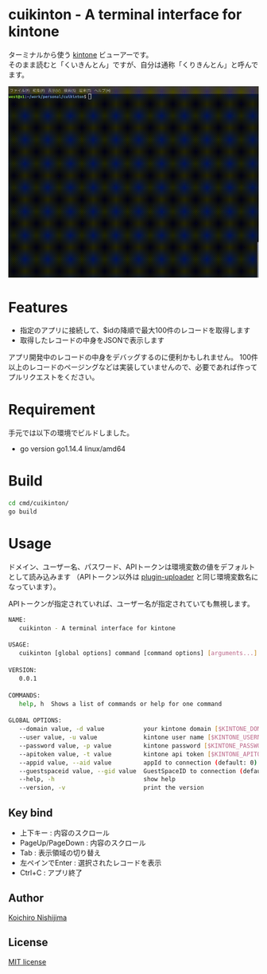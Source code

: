 # cuikinton - A terminal interface for kintone

ターミナルから使う [kintone](https://kintone.cybozu.co.jp/) ビューアーです。  
そのまま読むと「くいきんとん」ですが、自分は通称「くりきんとん」と呼んでます。

![](docs/terminal.gif)

# Features

* 指定のアプリに接続して、$idの降順で最大100件のレコードを取得します
* 取得したレコードの中身をJSONで表示します

アプリ開発中のレコードの中身をデバッグするのに便利かもしれません。
100件以上のレコードのページングなどは実装していませんので、必要であれば作ってプルリクエストをください。

# Requirement

手元では以下の環境でビルドしました。

* go version go1.14.4 linux/amd64

# Build

```bash
cd cmd/cuikinton/
go build
```

# Usage

ドメイン、ユーザー名、パスワード、APIトークンは環境変数の値をデフォルトとして読み込みます
（APIトークン以外は [plugin-uploader](https://developer.cybozu.io/hc/ja/articles/360000947326) と同じ環境変数名になっています）。

APIトークンが指定されていれば、ユーザー名が指定されていても無視します。

```bash
NAME:
   cuikinton - A terminal interface for kintone

USAGE:
   cuikinton [global options] command [command options] [arguments...]

VERSION:
   0.0.1

COMMANDS:
   help, h  Shows a list of commands or help for one command

GLOBAL OPTIONS:
   --domain value, -d value           your kintone domain [$KINTONE_DOMAIN]
   --user value, -u value             kintone user name [$KINTONE_USERNAME]
   --password value, -p value         kintone password [$KINTONE_PASSWORD]
   --apitoken value, -t value         kintone api token [$KINTONE_APITOKEN]
   --appid value, --aid value         appId to connection (default: 0)
   --guestspaceid value, --gid value  GuestSpaceID to connection (default: 0)
   --help, -h                         show help
   --version, -v                      print the version
```

## Key bind

* 上下キー : 内容のスクロール
* PageUp/PageDown : 内容のスクロール
* Tab : 表示領域の切り替え
* 左ペインでEnter : 選択されたレコードを表示
* Ctrl+C : アプリ終了

## Author

[Koichiro Nishijima](https://github.com/k-nishijima/)

## License

[MIT license](https://en.wikipedia.org/wiki/MIT_License)
